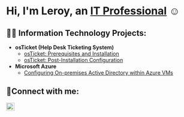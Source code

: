 ###  
<h1>Hi, I'm Leroy, an <a href="https://linkedin.com/in/leroy-billups-iii-352531105/">IT Professional</a> ☺ </h1>

<h2>👨‍💻 Information Technology Projects:</h2>

- <b>osTicket (Help Desk Ticketing System)</b>
  - [osTicket: Prerequisites and Installation](https://github.com/algoroy27/osticket-prereqs)
  - [osTicket: Post-Installation Configuration](https://github.com/algoroy27/post-install-config)
- <b>Microsoft Azure</b> 
  - [Configuring On-premises Active Directory within Azure VMs](https://github.com/algoroy27/configure-ad)
 
<h2>🤳Connect with me:</h2>


[<img align="left" alt="Josh | LinkedIn" width="22px" src="https://cdn.jsdelivr.net/npm/simple-icons@v3/icons/linkedin.svg" />][linkedin]



[linkedin]: https://linkedin.com/in/leroy-billups-iii-352531105/
<!--
**Algoroy27/Algoroy27** is a ✨ _special_ ✨ repository because its `README.md` (this file) appears on your GitHub profile.

Here are some ideas to get you started:

- 🔭 I’m currently working on ...
- 🌱 I’m currently learning ...
- 👯 I’m looking to collaborate on ...
- 🤔 I’m looking for help with ...
- 💬 Ask me about ...
- 📫 How to reach me: ...
- 😄 Pronouns: ...
- ⚡ Fun fact: ...
-->

